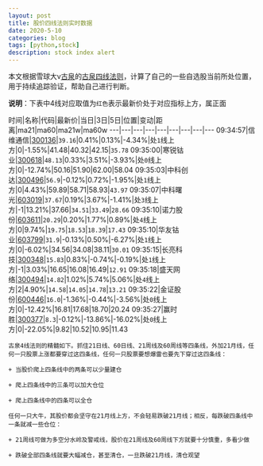 ```yaml
---
layout: post
title: 股价四线法则实时数据
date: 2020-5-10
categories: blog
tags: [python,stock]
description: stock index alert
---
```



本文根据雪球大v[古泉](https://xueqiu.com/u/7148646888)的[古泉四线法则](https://xueqiu.com/7148646888/130498192)，计算了自己的一些自选股当前所处位置，用于持续追踪验证，帮助自己进行判断。

**说明**：下表中4线对应取值为`红色`表示最新价处于对应指标上方，属正面

时间|名称|代码|最新价|当日|3日|5日|位置|变动|距离|ma21|ma60|ma21w|ma60w
---|---|---|---|---|---|---|---|---
09:34:57|信维通信|[300136](https://xueqiu.com/S/SZ300136)|`39.16`|0.41%|0.13%|-4.34%|处`1`线上方|0|-1.55%|41.48|40.32|42.15|`35.78`
09:35:00|寒锐钴业|[300618](https://xueqiu.com/S/SZ300618)|`48.13`|0.33%|3.51%|-3.93%|处`0`线上方|0|-12.74%|50.16|51.90|62.00|58.04
09:35:03|中科创达|[300496](https://xueqiu.com/S/SZ300496)|`56.9`|-0.12%|0.72%|-1.95%|处`1`线上方|0|4.43%|59.89|58.71|58.93|`43.97`
09:35:07|中科曙光|[603019](https://xueqiu.com/S/SH603019)|`37.67`|0.19%|3.67%|-1.41%|处`3`线上方|-1|13.21%|37.66|`34.51`|`33.49`|`28.66`
09:35:10|诺力股份|[603611](https://xueqiu.com/S/SH603611)|`20.29`|0.20%|1.77%|0.89%|处`4`线上方|0|9.74%|`19.75`|`18.53`|`18.39`|`17.43`
09:35:10|华友钴业|[603799](https://xueqiu.com/S/SH603799)|`31.9`|-0.13%|0.50%|-6.27%|处`1`线上方|0|-6.02%|34.56|34.08|38.11|`30.01`
09:35:15|长亮科技|[300348](https://xueqiu.com/S/SZ300348)|`15.83`|0.83%|-0.74%|-0.19%|处`1`线上方|-1|3.03%|16.65|16.08|16.49|`12.91`
09:35:18|盛天网络|[300494](https://xueqiu.com/S/SZ300494)|`14.82`|1.02%|5.74%|5.06%|处`4`线上方|2|4.90%|`14.58`|`14.05`|`14.78`|`13.21`
09:35:22|金证股份|[600446](https://xueqiu.com/S/SH600446)|`16.0`|-1.36%|-0.44%|-3.56%|处`0`线上方|0|-12.42%|16.81|17.68|18.70|20.24
09:35:27|赢时胜|[300377](https://xueqiu.com/S/SZ300377)|`8.3`|-0.12%|-13.86%|-16.02%|处`0`线上方|0|-22.05%|9.82|10.52|10.95|11.43

```
古泉4线法则的精髓如下。抓住21日线、60日线、21周线及60周线等四条线，外加21月线，任何一只股票上涨都要穿过这四条线，任何一只股票要想爆雷也要先下穿过这四条线：

+ 当股价爬上四条线中的两条可以少量建仓

+ 爬上四条线中的三条可以加大仓位

+ 爬上四条线中的四条可以全仓

任何一只大牛，其股价都会坚守在21月线上方，不会轻易跌破21月线；相反，每跌破四条线中一条就减一些仓位：

+ 21周线可做为多空分水岭及警戒线，股价在21周线及60周线下方就要十分慎重，多看少做

+ 跌破全部四条线就要大幅减仓，甚至清仓，一旦跌破21月线，清仓观望
```